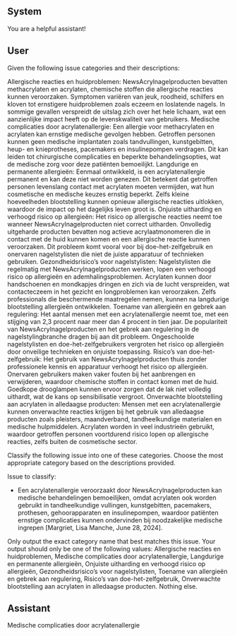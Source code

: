 ## System

You are a helpful assistant!

## User


Given the following issue categories and their descriptions:

Allergische reacties en huidproblemen: NewsAcrylnagelproducten bevatten methacrylaten en acrylaten, chemische stoffen die allergische reacties kunnen veroorzaken. Symptomen variëren van jeuk, roodheid, schilfers en kloven tot ernstigere huidproblemen zoals eczeem en loslatende nagels. In sommige gevallen verspreidt de uitslag zich over het hele lichaam, wat een aanzienlijke impact heeft op de levenskwaliteit van gebruikers.
Medische complicaties door acrylatenallergie: Een allergie voor methacrylaten en acrylaten kan ernstige medische gevolgen hebben. Getroffen personen kunnen geen medische implantaten zoals tandvullingen, kunstgebitten, heup- en knieprotheses, pacemakers en insulinepompen verdragen. Dit kan leiden tot chirurgische complicaties en beperkte behandelingsopties, wat de medische zorg voor deze patiënten bemoeilijkt.
Langdurige en permanente allergieën: Eenmaal ontwikkeld, is een acrylatenallergie permanent en kan deze niet worden genezen. Dit betekent dat getroffen personen levenslang contact met acrylaten moeten vermijden, wat hun cosmetische en medische keuzes ernstig beperkt. Zelfs kleine hoeveelheden blootstelling kunnen opnieuw allergische reacties uitlokken, waardoor de impact op het dagelijks leven groot is.
Onjuiste uitharding en verhoogd risico op allergieën: Het risico op allergische reacties neemt toe wanneer NewsAcrylnagelproducten niet correct uitharden. Onvolledig uitgeharde producten bevatten nog actieve acrylaatmonomeren die in contact met de huid kunnen komen en een allergische reactie kunnen veroorzaken. Dit probleem komt vooral voor bij doe-het-zelfgebruik en onervaren nagelstylisten die niet de juiste apparatuur of technieken gebruiken.
Gezondheidsrisico’s voor nagelstylisten: Nagelstylisten die regelmatig met NewsAcrylnagelproducten werken, lopen een verhoogd risico op allergieën en ademhalingsproblemen. Acrylaten kunnen door handschoenen en mondkapjes dringen en zich via de lucht verspreiden, wat contacteczeem in het gezicht en longproblemen kan veroorzaken. Zelfs professionals die beschermende maatregelen nemen, kunnen na langdurige blootstelling allergieën ontwikkelen.
Toename van allergieën en gebrek aan regulering: Het aantal mensen met een acrylatenallergie neemt toe, met een stijging van 2,3 procent naar meer dan 4 procent in tien jaar. De populariteit van NewsAcrylnagelproducten en het gebrek aan regulering in de nagelstylingbranche dragen bij aan dit probleem. Ongeschoolde nagelstylisten en doe-het-zelfgebruikers vergroten het risico op allergieën door onveilige technieken en onjuiste toepassing.
Risico’s van doe-het-zelfgebruik: Het gebruik van NewsAcrylnagelproducten thuis zonder professionele kennis en apparatuur verhoogt het risico op allergieën. Onervaren gebruikers maken vaker fouten bij het aanbrengen en verwijderen, waardoor chemische stoffen in contact komen met de huid. Goedkope drooglampen kunnen ervoor zorgen dat de lak niet volledig uithardt, wat de kans op sensibilisatie vergroot.
Onverwachte blootstelling aan acrylaten in alledaagse producten: Mensen met een acrylatenallergie kunnen onverwachte reacties krijgen bij het gebruik van alledaagse producten zoals pleisters, maandverband, tandheelkundige materialen en medische hulpmiddelen. Acrylaten worden in veel industrieën gebruikt, waardoor getroffen personen voortdurend risico lopen op allergische reacties, zelfs buiten de cosmetische sector.

Classify the following issue into one of these categories. Choose the most appropriate category based on the descriptions provided.

Issue to classify:
- Een acrylatenallergie veroorzaakt door NewsAcrylnagelproducten kan medische behandelingen bemoeilijken, omdat acrylaten ook worden gebruikt in tandheelkundige vullingen, kunstgebitten, pacemakers, prothesen, gehoorapparaten en insulinepompen, waardoor patiënten ernstige complicaties kunnen ondervinden bij noodzakelijke medische ingrepen [Margriet, Lisa Manche, June 28, 2024].

Only output the exact category name that best matches this issue. Your output should only be one of the following values: Allergische reacties en huidproblemen, Medische complicaties door acrylatenallergie, Langdurige en permanente allergieën, Onjuiste uitharding en verhoogd risico op allergieën, Gezondheidsrisico’s voor nagelstylisten, Toename van allergieën en gebrek aan regulering, Risico’s van doe-het-zelfgebruik, Onverwachte blootstelling aan acrylaten in alledaagse producten. Nothing else.
                

## Assistant

Medische complicaties door acrylatenallergie

